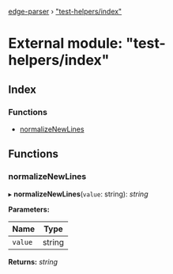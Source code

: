 [edge-parser](../README.md) › ["test-helpers/index"](_test_helpers_index_.md)

# External module: "test-helpers/index"

## Index

### Functions

* [normalizeNewLines](_test_helpers_index_.md#normalizenewlines)

## Functions

###  normalizeNewLines

▸ **normalizeNewLines**(`value`: string): *string*

**Parameters:**

Name | Type |
------ | ------ |
`value` | string |

**Returns:** *string*
